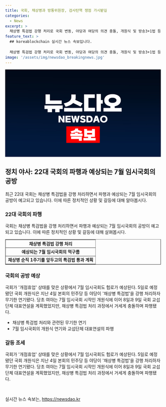 ```yaml
---
title: 국회, 채상병과 방통위원장, 검사탄핵 쟁점 가시밭길
categories:
  - News
excerpt: >
  채상병 특검법 강행 처리로 국회 변동, 야당과 여당의 의견 충돌, 개원식 및 방송3+1법 등 주요 법안 처리가 지연될 전망. 국민의힘 의원들은 특검법 강행 처리를 강력히 반발하며 대통령의 개의 요구를 건의. 민주당은 재표결을 통해 특검법을 통과시키기로 계획하고, 방송 3+1법 등 주요 법안을 추진할 예정. 방송통신위원회장 후보자에 대한 고강도 인사청문회 준비와 검사들에 대한 탄핵소추 조사로 갈등이 예상되고 있음. 클릭 유도를 위해 정부와 여당 간의 갈등과 국회의 중요한 법안 처리가 중심인 요약문을 작성함.
feature_text: >
  ## koreablockchain 실시간 뉴스 속보입니다.

  채상병 특검법 강행 처리로 국회 변동, 야당과 여당의 의견 충돌, 개원식 및 방송3+1법 등 주요 법안 처리가 지연될 전망. 국민의힘 의원들은 특검법 강행 처리를 강력히 반발하며 대통령의 개의 요구를 건의. 민주당은 재표결을 통해 특검법을 통과시키기로 계획하고, 방송 3+1법 등 주요 법안을 추진할 예정. 방송통신위원회장 후보자에 대한 고강도 인사청문회 준비와 검사들에 대한 탄핵소추 조사로 갈등이 예상되고 있음. 클릭 유도를 위해 정부와 여당 간의 갈등과 국회의 중요한 법안 처리가 중심인 요약문을 작성함.
image: '/assets/img/newsdao_breakingnews.jpg'
---
```


<p><img src="/assets/img/newsdao_breakingnews.jpg" alt="koreablockchain 속보" /></p>

<h2 data-ke-size="size26">정치 야사: 22대 국회의 파행과 예상되는 7월 임시국회의 공방</h2>

<p data-ke-size="size16">최근 22대 국회는 채상병 특검법을 강행 처리하면서 파행과 예상되는 7월 임시국회의 공방이 예고되고 있습니다. 이에 따른 정치적인 상황 및 갈등에 대해 알아봅시다.</p>

<h3>22대 국회의 파행</h3>

<p data-ke-size="size16">국회는 채상병 특검법을 강행 처리하면서 파행과 예상되는 7월 임시국회의 공방이 예고되고 있습니다. 이에 따른 정치적인 상황 및 갈등에 대해 살펴봅시다.</p>

<table border="1" cellspacing="0" cellpadding="0" style="width: 100%;">
    <tbody>
        <tr>
            <td style="text-align: center; height: 17px;"><b>채상병 특검법 강행 처리</b></td>
        </tr>
        <tr>
            <td style="text-align: center; height: 17px;"><b>예상되는 7월 임시국회의 먹구름</b></td>
        </tr>
        <tr>
            <td style="text-align: center; height: 17px;"><b>채상병 순직 1주기를 앞두고의 특검법 통과 계획</b></td>
        </tr>
    </tbody>
</table>

<h3>국회의 공방 예상</h3>

<p data-ke-size="size16">국회가 '개점휴업' 상태를 맞은 상황에서 7월 임시국회도 험로가 예상된다. 5일로 예정됐던 국회 개원식은 지난 4일 본회의 민주당 등 야당이 '채상병 특검법'을 강행 처리하자 무기한 연기됐다. 당초 여야는 7월 임시국회 시작인 개원식에 이어 8일과 9일 국회 교섭단체 대표연설을 계획했었지만, 채상병 특검법 처리 과정에서 거세게 충돌하며 파행됐다.</p>

<ul>
    <li>채상병 특검법 처리와 관련된 무기한 연기</li>
    <li>7월 임시국회의 개원식 연기와 교섭단체 대표연설의 파행</li>
</ul>

<h3>갈등 조세</h3>

<p data-ke-size="size16">국회가 '개점휴업' 상태를 맞은 상황에서 7월 임시국회도 험로가 예상된다. 5일로 예정됐던 국회 개원식은 지난 4일 본회의 민주당 등 야당이 '채상병 특검법'을 강행 처리하자 무기한 연기됐다. 당초 여야는 7월 임시국회 시작인 개원식에 이어 8일과 9일 국회 교섭단체 대표연설을 계획했었지만, 채상병 특검법 처리 과정에서 거세게 충돌하며 파행됐다.</p>

<p data-ke-size="size16">&nbsp;</p>
실시간 뉴스 속보는, <a href="https://newsdao.kr" rel="dofollow">https://newsdao.kr</a>


